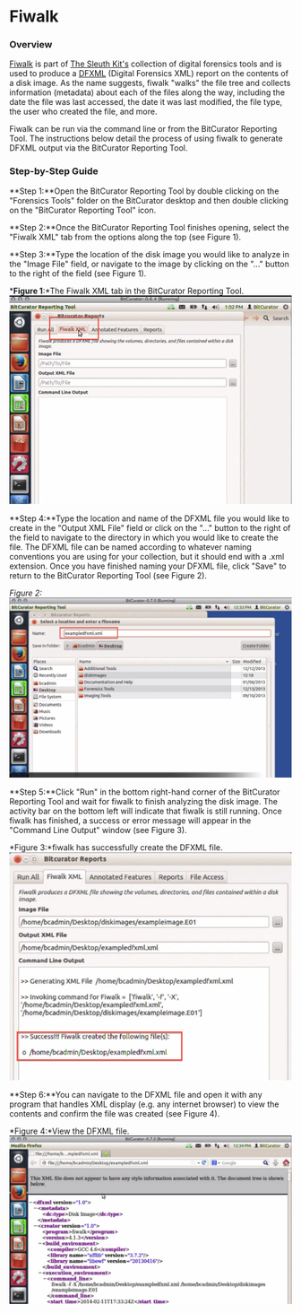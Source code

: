 Fiwalk
======





### Overview

[Fiwalk](https://forensicswiki.xyz/wiki/index.php?title=Fiwalk) is part of [The Sleuth Kit's](http://www.sleuthkit.org/about.php) collection of digital forensics tools and is used to produce a [DFXML](https://forensicswiki.xyz/wiki/index.php?title=Category:Digital_Forensics_XML) (Digital Forensics XML) report on the contents of a disk image. As the name suggests, fiwalk "walks" the file tree and collects information (metadata) about each of the files along the way, including the date the file was last accessed, the date it was last modified, the file type, the user who created the file, and more.

Fiwalk can be run via the command line or from the BitCurator Reporting Tool. The instructions below detail the process of using fiwalk to generate DFXML output via the BitCurator Reporting Tool.

### Step-by-Step Guide

**Step 1:**Open the BitCurator Reporting Tool by double clicking on the "Forensics Tools" folder on the BitCurator desktop and then double clicking on the "BitCurator Reporting Tool" icon.

**Step 2:**Once the BitCurator Reporting Tool finishes opening, select the "Fiwalk XML" tab from the options along the top (see Figure 1).

**Step 3:**Type the location of the disk image you would like to analyze in the "Image File" field, or navigate to the image by clicking on the "..." button to the right of the field (see Figure 1).

  
***Figure 1**:*The Fiwalk XML tab in the BitCurator Reporting Tool.  
![Dfxml1.png](attachments/Dfxml1.png)  
  


**Step 4:**Type the location and name of the DFXML file you would like to create in the "Output XML File" field or click on the "..." button to the right of the field to navigate to the directory in which you would like to create the file. The DFXML file can be named according to whatever naming conventions you are using for your collection, but it should end with a .xml extension. Once you have finished naming your DFXML file, click "Save" to return to the BitCurator Reporting Tool (see Figure 2).

*Figure 2:*  
![Dfxml2.png](attachments/Dfxml2.png)

**Step 5:**Click "Run" in the bottom right-hand corner of the BitCurator Reporting Tool and wait for fiwalk to finish analyzing the disk image. The activity bar on the bottom left will indicate that fiwalk is still running. Once fiwalk has finished, a success or error message will appear in the "Command Line Output" window (see Figure 3).

  
*Figure 3:*fiwalk has successfully create the DFXML file.  
![Dfxml3.png](attachments/Dfxml3.png)

**Step 6:**You can navigate to the DFXML file and open it with any program that handles XML display (e.g. any internet browser) to view the contents and confirm the file was created (see Figure 4).

  
*Figure 4:*View the DFXML file.  
![Dfxml4.png](attachments/Dfxml4.png)

  










